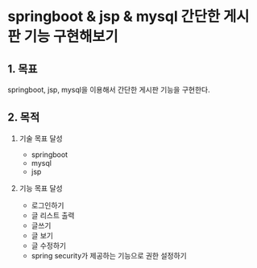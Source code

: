 # springboot & jsp & mysql 간단한 게시판 기능 구현해보기
## 1. 목표
springboot, jsp, mysql을 이용해서 간단한 게시판 기능을 구현한다.

## 2. 목적
1. 기술 목표 달성
    - springboot
    - mysql
    - jsp
    
2. 기능 목표 달성
    - 로그인하기
    - 글 리스트 출력
    - 글쓰기
    - 글 보기
    - 글 수정하기
    - spring security가 제공하는 기능으로 권한 설정하기
    
